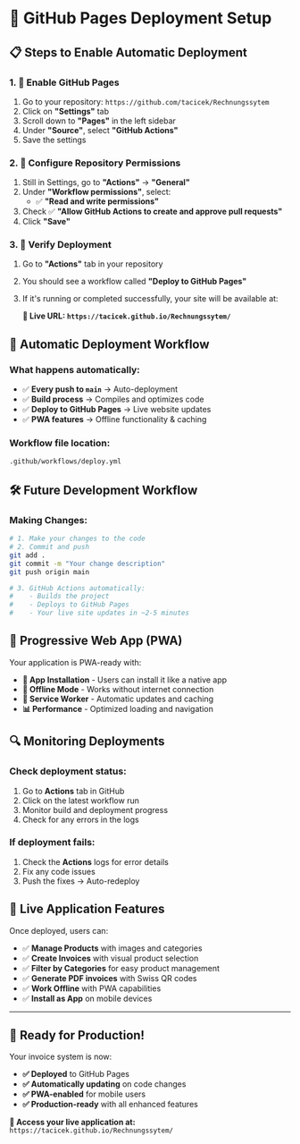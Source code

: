 # 🚀 GitHub Pages Deployment Setup

## 📋 Steps to Enable Automatic Deployment

### 1. 🔧 **Enable GitHub Pages**
1. Go to your repository: `https://github.com/tacicek/Rechnungssytem`
2. Click on **"Settings"** tab
3. Scroll down to **"Pages"** in the left sidebar
4. Under **"Source"**, select **"GitHub Actions"**
5. Save the settings

### 2. 🔐 **Configure Repository Permissions**
1. Still in Settings, go to **"Actions"** → **"General"**
2. Under **"Workflow permissions"**, select:
   - ✅ **"Read and write permissions"**
3. Check ✅ **"Allow GitHub Actions to create and approve pull requests"**
4. Click **"Save"**

### 3. 🎯 **Verify Deployment**
1. Go to **"Actions"** tab in your repository
2. You should see a workflow called **"Deploy to GitHub Pages"**
3. If it's running or completed successfully, your site will be available at:
   
   **📱 Live URL: `https://tacicek.github.io/Rechnungssytem/`**

## 🔄 Automatic Deployment Workflow

### **What happens automatically:**
- ✅ **Every push to `main`** → Auto-deployment
- ✅ **Build process** → Compiles and optimizes code
- ✅ **Deploy to GitHub Pages** → Live website updates
- ✅ **PWA features** → Offline functionality & caching

### **Workflow file location:**
```
.github/workflows/deploy.yml
```

## 🛠️ **Future Development Workflow**

### **Making Changes:**
```bash
# 1. Make your changes to the code
# 2. Commit and push
git add .
git commit -m "Your change description"
git push origin main

# 3. GitHub Actions automatically:
#    - Builds the project
#    - Deploys to GitHub Pages
#    - Your live site updates in ~2-5 minutes
```

## 📱 **Progressive Web App (PWA)**

Your application is PWA-ready with:
- **📱 App Installation** - Users can install it like a native app
- **🔄 Offline Mode** - Works without internet connection  
- **🚀 Service Worker** - Automatic updates and caching
- **📊 Performance** - Optimized loading and navigation

## 🔍 **Monitoring Deployments**

### **Check deployment status:**
1. Go to **Actions** tab in GitHub
2. Click on the latest workflow run
3. Monitor build and deployment progress
4. Check for any errors in the logs

### **If deployment fails:**
1. Check the **Actions** logs for error details
2. Fix any code issues
3. Push the fixes → Auto-redeploy

## 🎯 **Live Application Features**

Once deployed, users can:
- ✅ **Manage Products** with images and categories
- ✅ **Create Invoices** with visual product selection
- ✅ **Filter by Categories** for easy product management
- ✅ **Generate PDF invoices** with Swiss QR codes
- ✅ **Work Offline** with PWA capabilities
- ✅ **Install as App** on mobile devices

---

## 🚀 **Ready for Production!**

Your invoice system is now:
- **✅ Deployed** to GitHub Pages
- **✅ Automatically updating** on code changes  
- **✅ PWA-enabled** for mobile users
- **✅ Production-ready** with all enhanced features

**🎉 Access your live application at:** `https://tacicek.github.io/Rechnungssytem/`